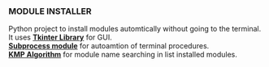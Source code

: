 ### MODULE INSTALLER
Python project to install modules automtically without going to the terminal. <br>
It uses <b><a href=https://docs.python.org/3/library/tkinter.html>Tkinter Library</a></b> for GUI.<br>
<b><a href=https://docs.python.org/2/library/subprocess.html>Subprocess module</a></b> for autoamtion of terminal procedures.<br>
<b><a href=https://www.geeksforgeeks.org/kmp-algorithm-for-pattern-searching/>KMP Algorithm</a></b> for module name searching in list installed modules.


